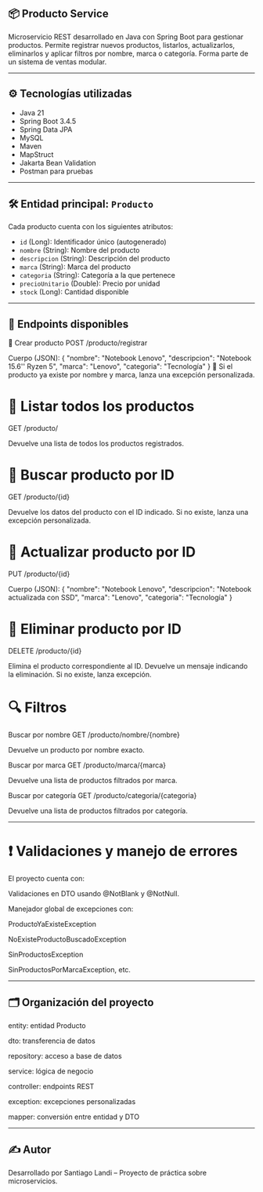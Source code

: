 ## 📦 Producto Service

Microservicio REST desarrollado en Java con Spring Boot para gestionar productos. Permite registrar nuevos productos, listarlos, actualizarlos, eliminarlos y aplicar filtros por nombre, marca o categoría. Forma parte de un sistema de ventas modular.

---

## ⚙️ Tecnologías utilizadas

- Java 21
- Spring Boot 3.4.5
- Spring Data JPA
- MySQL
- Maven
- MapStruct
- Jakarta Bean Validation
- Postman para pruebas

---

## 🛠️ Entidad principal: `Producto`

Cada producto cuenta con los siguientes atributos:

- `id` (Long): Identificador único (autogenerado)
- `nombre` (String): Nombre del producto
- `descripcion` (String): Descripción del producto
- `marca` (String): Marca del producto
- `categoria` (String): Categoría a la que pertenece
- `precioUnitario` (Double): Precio por unidad
- `stock` (Long): Cantidad disponible

---

## 📘 Endpoints disponibles
🔸 Crear producto
POST /producto/registrar

Cuerpo (JSON):
{
  "nombre": "Notebook Lenovo",
  "descripcion": "Notebook 15.6'' Ryzen 5",
  "marca": "Lenovo",
  "categoria": "Tecnología"
}
📌 Si el producto ya existe por nombre y marca, lanza una excepción personalizada.

# 🔸 Listar todos los productos
GET /producto/

Devuelve una lista de todos los productos registrados.

# 🔸 Buscar producto por ID
GET /producto/{id}

Devuelve los datos del producto con el ID indicado. Si no existe, lanza una excepción personalizada.

# 🔸 Actualizar producto por ID
PUT /producto/{id}

Cuerpo (JSON):
{
"nombre": "Notebook Lenovo",
"descripcion": "Notebook actualizada con SSD",
"marca": "Lenovo",
"categoria": "Tecnología"
}

# 🔸 Eliminar producto por ID
DELETE /producto/{id}

Elimina el producto correspondiente al ID. Devuelve un mensaje indicando la eliminación. Si no existe, lanza excepción.

# 🔍 Filtros
Buscar por nombre
GET /producto/nombre/{nombre}

Devuelve un producto por nombre exacto.

Buscar por marca
GET /producto/marca/{marca}

Devuelve una lista de productos filtrados por marca.

Buscar por categoría
GET /producto/categoria/{categoria}

Devuelve una lista de productos filtrados por categoría.

---

# ❗ Validaciones y manejo de errores
El proyecto cuenta con:

Validaciones en DTO usando @NotBlank y @NotNull.

Manejador global de excepciones con:

ProductoYaExisteException

NoExisteProductoBuscadoException

SinProductosException

SinProductosPorMarcaException, etc.

---

## 🗂️ Organización del proyecto
entity: entidad Producto

dto: transferencia de datos

repository: acceso a base de datos

service: lógica de negocio

controller: endpoints REST

exception: excepciones personalizadas

mapper: conversión entre entidad y DTO

---

## ✍️ Autor
Desarrollado por Santiago Landi – Proyecto de práctica sobre microservicios.
